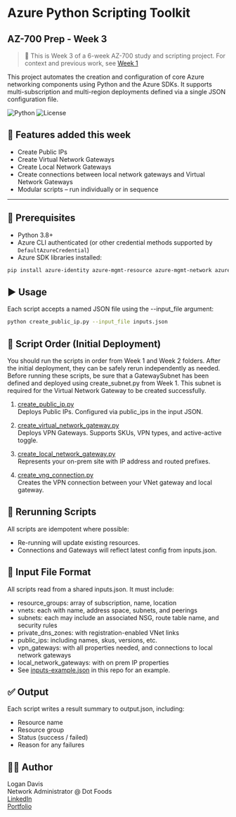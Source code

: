 # Azure Python Scripting Toolkit
## AZ-700 Prep - Week 3

> 📌 This is Week 3 of a 6-week AZ-700 study and scripting project. For context and previous work, see [Week 1](https://github.com/logand99/AZ-700-Python-Labs/tree/a1abfbf74b02dae6407a4a39cf489f98a3533887/Week%201)

This project automates the creation and configuration of core Azure networking components using Python and the Azure SDKs. It supports multi-subscription and multi-region deployments defined via a single JSON configuration file.

![Python](https://img.shields.io/badge/Python-3.8+-blue)
![License](https://img.shields.io/badge/license-MIT-green)

## 🔧 Features added this week

- Create Public IPs
- Create Virtual Network Gateways
- Create Local Network Gateways
- Create connections between local network gateways and Virtual Network Gateways
- Modular scripts – run individually or in sequence

---

## 📁 Prerequisites

- Python 3.8+
- Azure CLI authenticated (or other credential methods supported by `DefaultAzureCredential`)
- Azure SDK libraries installed:

```bash
pip install azure-identity azure-mgmt-resource azure-mgmt-network azure-mgmt-privatedns
```

## ▶️ Usage

Each script accepts a named JSON file using the --input_file argument:
```bash
python create_public_ip.py --input_file inputs.json
```

## 📜 Script Order (Initial Deployment)

You should run the scripts in order from Week 1 and Week 2 folders. After the initial deployment, they can be safely rerun independently as needed.
Before running these scripts, be sure that a GatewaySubnet has been defined and deployed using create_subnet.py from Week 1. This subnet is required for the Virtual Network Gateway to be created successfully.

1. [create_public_ip.py](https://github.com/logand99/AZ-700-Python-Labs/blob/bac6a465e0ca5ab81d0382a41e59a5e81b1501dc/Week%203/create_public_ip.py)\
   Deploys Public IPs. Configured via public_ips in the input JSON.

2. [create_virtual_network_gateway.py](https://github.com/logand99/AZ-700-Python-Labs/blob/bac6a465e0ca5ab81d0382a41e59a5e81b1501dc/Week%203/create_virtual_network_gateway.py)\
   Deploys VPN Gateways. Supports SKUs, VPN types, and active-active toggle.

3. [create_local_network_gateway.py](https://github.com/logand99/AZ-700-Python-Labs/blob/bac6a465e0ca5ab81d0382a41e59a5e81b1501dc/Week%203/create_local_network_gateway.py)\
   Represents your on-prem site with IP address and routed prefixes.

4. [create_vng_connection.py](https://github.com/logand99/AZ-700-Python-Labs/blob/5eedc264e1e07dd208158d5a733f22b5511ebc6e/Week%203/create_vng_connection.py)\
   Creates the VPN connection between your VNet gateway and local gateway.

## 🔄 Rerunning Scripts

All scripts are idempotent where possible:

- Re-running will update existing resources.
- Connections and Gateways will reflect latest config from inputs.json.

## 📂 Input File Format

All scripts read from a shared inputs.json. It must include:

- resource_groups: array of subscription, name, location
- vnets: each with name, address space, subnets, and peerings
- subnets: each may include an associated NSG, route table name, and security rules
- private_dns_zones: with registration-enabled VNet links
- public_ips: including names, skus, versions, etc.
- vpn_gateways: with all properties needed, and connections to local network gateways
- local_network_gateways: with on prem IP properties
- See [inputs-example.json](https://github.com/logand99/AZ-700-Python-Labs/blob/8c9be5141eb7b09eb38bd1cd0dad8c4349171b7d/Week%203/inputs-example.json) in this repo for an example.

## ✅ Output

Each script writes a result summary to output.json, including:

- Resource name
- Resource group
- Status (success / failed)
- Reason for any failures

## 🧑‍💻 Author

Logan Davis\
Network Administrator @ Dot Foods\
[LinkedIn](https://www.linkedin.com/in/logan-davis-991726237/)\
[Portfolio](https://logand99.com)

